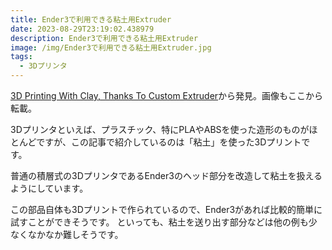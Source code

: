 ```yaml
---
title: Ender3で利用できる粘土用Extruder
date: 2023-08-29T23:19:02.438979
description: Ender3で利用できる粘土用Extruder
image: /img/Ender3で利用できる粘土用Extruder.jpg
tags:
  - 3Dプリンタ
---
```

[3D Printing With Clay, Thanks To Custom Extruder](https://hackaday.com/2023/08/22/3d-printing-with-clay-thanks-to-custom-extruder/)から発見。画像もここから転載。

3Dプリンタといえば、プラスチック、特にPLAやABSを使った造形のものがほとんどですが、この記事で紹介しているのは「粘土」を使った3Dプリントです。

普通の積層式の3DプリンタであるEnder3のヘッド部分を改造して粘土を扱えるようにしています。

この部品自体も3Dプリントで作られているので、Ender3があれば比較的簡単に試すことができそうです。
といっても、粘土を送り出す部分などは他の例も少なくなかなか難しそうです。


